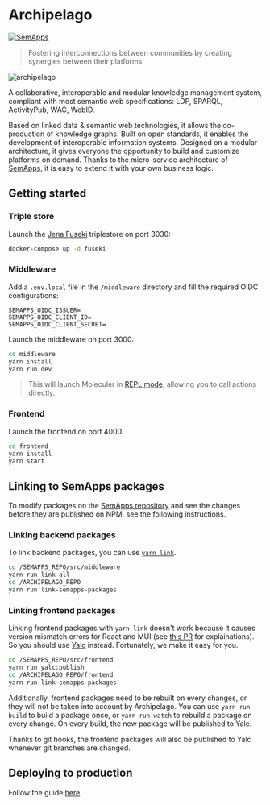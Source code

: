 # Archipelago

[![SemApps](https://badgen.net/badge/Powered%20by/SemApps/28CDFB)](https://semapps.org)

> Fostering interconnections between communities by creating synergies between their platforms

![archipelago](https://user-images.githubusercontent.com/17931931/196366532-f67d8ce3-749b-4791-ba31-493415983d3b.png)

A collaborative, interoperable and modular knowledge management system, compliant with most semantic web specifications: LDP, SPARQL, ActivityPub, WAC, WebID.

Based on linked data & semantic web technologies, it allows the co-production of knowledge graphs.
Built on open standards, it enables the development of interoperable information systems.
Designed on a modular architecture, it gives everyone the opportunity to build and customize platforms on demand.
Thanks to the micro-service architecture of [SemApps](https://github.com/assemblee-virtuelle/semapps), it is easy to extend it with your own business logic.


## Getting started

### Triple store

Launch the [Jena Fuseki](https://jena.apache.org/documentation/fuseki2/) triplestore on port 3030:

```bash
docker-compose up -d fuseki
```

### Middleware

Add a `.env.local` file in the `/middleware` directory and fill the required OIDC configurations:

```dotenv
SEMAPPS_OIDC_ISSUER=
SEMAPPS_OIDC_CLIENT_ID=
SEMAPPS_OIDC_CLIENT_SECRET=
```

Launch the middleware on port 3000:

```bash
cd middleware
yarn install
yarn run dev
```

> This will launch Moleculer in [REPL mode](https://moleculer.services/docs/0.14/moleculer-repl.html), allowing you to call actions directly.

### Frontend

Launch the frontend on port 4000:

```bash
cd frontend
yarn install
yarn start
```


## Linking to SemApps packages

To modify packages on the [SemApps repository](https://github.com/assemblee-virtuelle/semapps) and see the changes before they are published on NPM, see the following instructions.

### Linking backend packages

To link backend packages, you can use [`yarn link`](https://classic.yarnpkg.com/en/docs/cli/link/).

```bash
cd /SEMAPPS_REPO/src/middleware
yarn run link-all
cd /ARCHIPELAGO_REPO
yarn run link-semapps-packages
```

### Linking frontend packages

Linking frontend packages with `yarn link` doesn't work because it causes version mismatch errors for React and MUI (see [this PR](https://github.com/assemblee-virtuelle/semapps/pull/1180) for explainations). So you should use [Yalc](https://github.com/wclr/yalc) instead. Fortunately, we make it easy for you.

```bash
cd /SEMAPPS_REPO/src/frontend
yarn run yalc:publish
cd /ARCHIPELAGO_REPO/frontend
yarn run link-semapps-packages
```

Additionally, frontend packages need to be rebuilt on every changes, or they will not be taken into account by Archipelago. You can use `yarn run build` to build a package once, or `yarn run watch` to rebuild a package on every change. On every build, the new package will be published to Yalc.

Thanks to git hooks, the frontend packages will also be published to Yalc whenever git branches are changed.


## Deploying to production

Follow the guide [here](deploy/README.md).

